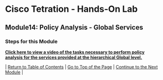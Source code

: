 # Cisco Tetration - Hands-On Lab
  
## Module14: Policy Analysis - Global Services
  

### Steps for this Module  

<a href="https://cisco-tetration-hol-content.s3.amazonaws.com/videos/19_global_policy_analysis.mp4" style="font-weight:bold" title="Policy Analysis - Global Services">Click here to view a video of the tasks necessary to perform policy analysis for the services provided at the hierarchical Global level.</a>
  

| [Return to Table of Contents](https://onstakinc.github.io/cisco-tetration-hol/labguide/) | [Go to Top of the Page](https://onstakinc.github.io/cisco-tetration-hol/labguide/module14/) | [Continue to the Next Module](https://onstakinc.github.io/cisco-tetration-hol/labguide/module15/) |